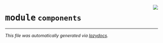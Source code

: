 <!-- markdownlint-disable -->

<a href="../snakehdl/components/__init__.py#L0"><img align="right" style="float:right;" src="https://img.shields.io/badge/-source-cccccc?style=flat-square"></a>

# <kbd>module</kbd> `components`








---

_This file was automatically generated via [lazydocs](https://github.com/ml-tooling/lazydocs)._
